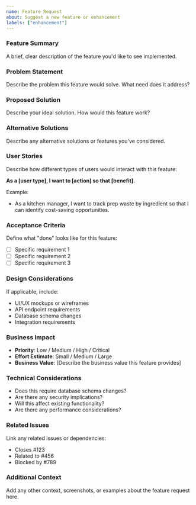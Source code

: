 ```yaml
---
name: Feature Request
about: Suggest a new feature or enhancement
labels: ["enhancement"]
---
```


### Feature Summary
A brief, clear description of the feature you'd like to see implemented.

### Problem Statement
Describe the problem this feature would solve. What need does it address?

### Proposed Solution
Describe your ideal solution. How would this feature work?

### Alternative Solutions
Describe any alternative solutions or features you've considered.

### User Stories
Describe how different types of users would interact with this feature:

**As a [user type], I want to [action] so that [benefit].**

Example:
- As a kitchen manager, I want to track prep waste by ingredient so that I can identify cost-saving opportunities.

### Acceptance Criteria
Define what "done" looks like for this feature:
- [ ] Specific requirement 1
- [ ] Specific requirement 2
- [ ] Specific requirement 3

### Design Considerations
If applicable, include:
- UI/UX mockups or wireframes
- API endpoint requirements
- Database schema changes
- Integration requirements

### Business Impact
- **Priority**: Low / Medium / High / Critical
- **Effort Estimate**: Small / Medium / Large
- **Business Value**: [Describe the business value this feature provides]

### Technical Considerations
- Does this require database schema changes?
- Are there any security implications?
- Will this affect existing functionality?
- Are there any performance considerations?

### Related Issues
Link any related issues or dependencies:
- Closes #123
- Related to #456
- Blocked by #789

### Additional Context
Add any other context, screenshots, or examples about the feature request here.